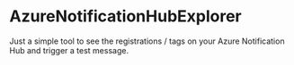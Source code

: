 # AzureNotificationHubExplorer
Just a simple tool to see the registrations / tags on your Azure Notification Hub and trigger a test message.
